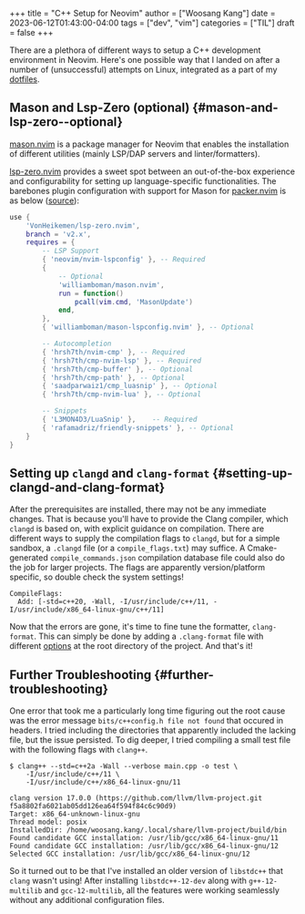 +++
title = "C++ Setup for Neovim"
author = ["Woosang Kang"]
date = 2023-06-12T01:43:00-04:00
tags = ["dev", "vim"]
categories = ["TIL"]
draft = false
+++

There are a plethora of different ways to setup a C++ development environment in Neovim. Here's one possible way that I landed on after a number of (unsuccessful) attempts on Linux, integrated as a part of my [dotfiles](https://github.com/paul-kang-1/dotfiles).


## Mason and Lsp-Zero (optional) {#mason-and-lsp-zero--optional}

[mason.nvim](https://github.com/williamboman/mason.nvim) is a package manager for Neovim that enables the installation of different utilities (mainly LSP/DAP servers and linter/formatters).

[lsp-zero.nvim](https://github.com/VonHeikemen/lsp-zero.nvim) provides a sweet spot between an out-of-the-box experience and configurability for setting up language-specific functionalities. The barebones plugin configuration with support for Mason for [packer.nvim](https://github.com/wbthomason/packer.nvim)
is as below ([source](https://github.com/VonHeikemen/lsp-zero.nvim#quickstart-for-the-impatient)):

```lua
use {
    'VonHeikemen/lsp-zero.nvim',
    branch = 'v2.x',
    requires = {
        -- LSP Support
        { 'neovim/nvim-lspconfig' }, -- Required
        {
            -- Optional
            'williamboman/mason.nvim',
            run = function()
                pcall(vim.cmd, 'MasonUpdate')
            end,
        },
        { 'williamboman/mason-lspconfig.nvim' }, -- Optional

        -- Autocompletion
        { 'hrsh7th/nvim-cmp' }, -- Required
        { 'hrsh7th/cmp-nvim-lsp' }, -- Required
        { 'hrsh7th/cmp-buffer' }, -- Optional
        { 'hrsh7th/cmp-path' }, -- Optional
        { 'saadparwaiz1/cmp_luasnip' }, -- Optional
        { 'hrsh7th/cmp-nvim-lua' }, -- Optional

        -- Snippets
        { 'L3MON4D3/LuaSnip' },    -- Required
        { 'rafamadriz/friendly-snippets' }, -- Optional
    }
}
```


## Setting up `clangd` and `clang-format` {#setting-up-clangd-and-clang-format}

After the prerequisites are installed, there may not be any immediate changes. That is because you'll have to provide the Clang compiler, which `clangd` is based on, with explicit guidance on compilation. There are different ways to supply the compilation flags to `clangd`, but for a simple sandbox, a `.clangd` file (or a `compile_flags.txt`) may suffice. A Cmake-generated `compile_commands.json` compilation database file could also do the job for larger projects. The flags are apparently version/platform specific, so double check the system settings!

```shell
CompileFlags:
  Add: [-std=c++20, -Wall, -I/usr/include/c++/11, -I/usr/include/x86_64-linux-gnu/c++/11]
```

Now that the errors are gone, it's time to fine tune the formatter, `clang-format`. This can simply be done by adding a `.clang-format` file with different [options](https://clang.llvm.org/docs/ClangFormatStyleOptions.html) at the root directory of the project. And that's it!


## Further Troubleshooting {#further-troubleshooting}

One error that took me a particularly long time figuring out the root cause was the error message `bits/c++config.h file not found` that occured in headers. I tried including the directories that apparently included the lacking file, but the issue persisted. To dig deeper, I tried compiling a small test file with the following flags with `clang++`.

```shell
$ clang++ --std=c++2a -Wall --verbose main.cpp -o test \
    -I/usr/include/c++/11 \
    -I/usr/include/c++/x86_64-linux-gnu/11

clang version 17.0.0 (https://github.com/llvm/llvm-project.git f5a8802fa6021ab05dd126ea64f594f84c6c90d9)
Target: x86_64-unknown-linux-gnu
Thread model: posix
InstalledDir: /home/woosang.kang/.local/share/llvm-project/build/bin
Found candidate GCC installation: /usr/lib/gcc/x86_64-linux-gnu/11
Found candidate GCC installation: /usr/lib/gcc/x86_64-linux-gnu/12
Selected GCC installation: /usr/lib/gcc/x86_64-linux-gnu/12
```

So it turned out to be that I've installed an older version of `libstdc++` that `clang` wasn't using! After installing `libstdc++-12-dev` along with `g++-12-multilib` and `gcc-12-multilib`, all the features were working seamlessly without any additional configuration files.
